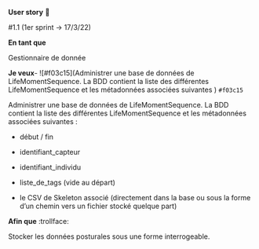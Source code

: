  

**User story** :information_desk_person:
	
#1.1 (1er sprint -> 17/3/22)</br>


**En tant que**
	
Gestionnaire de donnée </br>


**Je veux**- ![#f03c15](Administrer une base de données de LifeMomentSequence. La BDD contient la liste des différentes LifeMomentSequence et les métadonnées associées suivantes ) `#f03c15`

Administrer une base de données de LifeMomentSequence. La BDD contient la liste des différentes LifeMomentSequence et les métadonnées associées suivantes :  

 - début / fin 

 - identifiant_capteur 

 - identifiant_individu 

 - liste_de_tags (vide au départ) 

 - le CSV de Skeleton associé (directement dans la base ou sous la forme d’un chemin vers un fichier stocké quelque part) </br>
 

**Afin que** :trollface:

Stocker les données posturales sous une forme interrogeable. 

 

